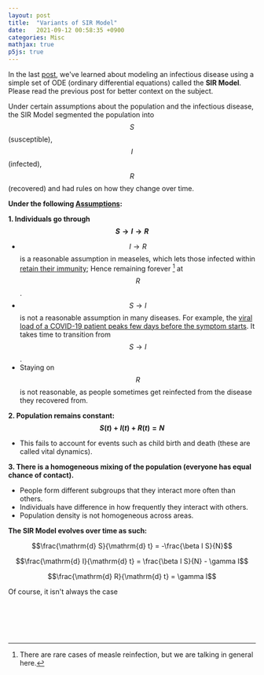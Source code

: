 ```yaml
---
layout: post
title:  "Variants of SIR Model"
date:   2021-09-12 00:58:35 +0900
categories: Misc
mathjax: true
p5js: true
---
```


<script type="text/javascript" src="https://cdnjs.cloudflare.com/ajax/libs/sylvester/0.1.3/sylvester.js"></script>
<script type="text/javascript" src="{{ "assets/p1/libraries/grafica.min.js" | relative_url }}"></script>
<script type="text/javascript" src="{{ "assets/p1/models/models.js" | relative_url }}"></script>
<script type="text/javascript" src="{{ "assets/p1/odesolver/rungekutta.js" | relative_url }}"></script>
<script type="text/javascript" src="{{ "assets/p1/odesolver/utils.js" | relative_url }}"></script>
<script type="text/javascript" src="{{ "assets/p1/visualization/utils.js" | relative_url }}"></script>

In the last [post](example.com), we've learned about modeling an infectious disease using a simple set of ODE (ordinary differential equations) called the **SIR Model**. Please read the previous post for better context on the subject.

Under certain assumptions about the population and the infectious disease, the SIR Model segmented the population into $$S$$ (susceptible), $$I$$ (infected), $$R$$ (recovered) and had rules on how they change over time.

**Under the following [Assumptions](https://jamanetwork.com/journals/jama/fullarticle/2766672):**

**1. Individuals go through $$S \to I \to R$$**
* $$I \to R$$ is a reasonable assumption in measeles, which lets those infected within [retain their immunity](https://www.bphc.org/whatwedo/infectious-diseases/Infectious-Diseases-A-to-Z/Pages/Measles.aspx); Hence remaining forever [^1] at $$R$$.
* $$S \to I$$ is not a reasonable assumption in many diseases. For example, the [viral load of a COVID-19 patient peaks few days before the symptom starts](https://www.ncbi.nlm.nih.gov/pmc/articles/PMC7929560/). It takes time to transition from $$S \to I$$.
* Staying on $$R$$ is not reasonable, as people sometimes get reinfected from the disease they recovered from.

[^1]: There are rare cases of measle reinfection, but we are talking in general here.

**2. Population remains constant: $$S(t) + I(t) + R(t) = N$$**
* This fails to account for events such as child birth and death (these are called vital dynamics).

**3. There is a homogeneous mixing of the population (everyone has equal chance of contact).**
* People form different subgroups that they interact more often than others.
* Individuals have difference in how frequently they interact with others.
* Population density is not homogeneous across areas.

**The SIR Model evolves over time as such:**

$$\frac{\mathrm{d} S}{\mathrm{d} t} = -\frac{\beta I S}{N}$$

$$\frac{\mathrm{d} I}{\mathrm{d} t} = \frac{\beta I S}{N} - \gamma I$$

$$\frac{\mathrm{d} R}{\mathrm{d} t} = \gamma I$$

Of course, it isn't always the case


<div id="sketch">
    <script type="text/javascript" src="{{ "assets/p1/sir_projection.js" | relative_url }}"></script>
</div><br/>

<div id="sketch2">
    <script type="text/javascript" src="{{ "assets/p1/sirs_projection.js" | relative_url }}"></script>
</div><br/>

<div id="sketch4">
    <script type="text/javascript" src="{{ "assets/p1/seir_projection.js" | relative_url }}"></script>
</div><br/>

<div id="sketch3">
    <script type="text/javascript" src="{{ "assets/p1/sirv_projection.js" | relative_url }}"></script>
</div><br/>